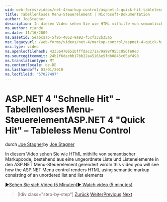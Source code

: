 ```yaml
---
uid: web-forms/videos/net-4/markup-control/aspnet-4-quick-hit-tableless-menu-control
title: Tabellenloses Menu-Steuerelement | Microsoft-Dokumentation
author: JoeStagner
description: In diesem Video sehen Sie wie HTML mithilfe von semantischer Markupcode, bestehend aus eine ungeordnete Liste und Listenelemente in den ASP.NET Menu-Steuerelement gerendert wird
ms.author: riande
ms.date: 11/16/2009
ms.assetid: 5eabcaab-5f95-4052-9a92-f5cf332b35a5
msc.legacyurl: /web-forms/videos/net-4/markup-control/aspnet-4-quick-hit-tableless-menu-control
msc.type: video
ms.openlocfilehash: 43356470651bfffdac271a79a98f955c056fe9e3
ms.sourcegitcommit: 24b1f6decbb17bb22a45166e5fdb0845c65af498
ms.translationtype: MT
ms.contentlocale: de-DE
ms.lasthandoff: 03/01/2019
ms.locfileid: "57027497"
---
```

<a name="aspnet-4-quick-hit--tableless-menu-control"></a><span data-ttu-id="996b7-103">ASP.NET 4 "Schnelle Hit" – Tabellenloses Menu-Steuerelement</span><span class="sxs-lookup"><span data-stu-id="996b7-103">ASP.NET 4 "Quick Hit" – Tableless Menu Control</span></span>
====================
<span data-ttu-id="996b7-104">durch [Joe Stagner](https://github.com/JoeStagner)</span><span class="sxs-lookup"><span data-stu-id="996b7-104">by [Joe Stagner](https://github.com/JoeStagner)</span></span>

<span data-ttu-id="996b7-105">In diesem Video sehen Sie wie HTML mithilfe von semantischer Markupcode, bestehend aus eine ungeordnete Liste und Listenelemente in den ASP.NET Menu-Steuerelement gerendert wird</span><span class="sxs-lookup"><span data-stu-id="996b7-105">In this video you will see how the ASP.NET Menu control renders HTML using semantic markup consisting of an unordered list and list elements</span></span> 

[<span data-ttu-id="996b7-106">&#9654;Sehen Sie sich Video (5 Minuten)</span><span class="sxs-lookup"><span data-stu-id="996b7-106">&#9654; Watch video (5 minutes)</span></span>](https://channel9.msdn.com/Blogs/ASP-NET-Site-Videos/aspnet-4-quick-hit-tableless-menu-control)

> [!div class="step-by-step"]
> <span data-ttu-id="996b7-107">[Zurück](aspnet-4-quick-hit-table-free-templated-controls.md)
> [Weiter](aspnet-4-quick-hit-hidden-field-divs.md)</span><span class="sxs-lookup"><span data-stu-id="996b7-107">[Previous](aspnet-4-quick-hit-table-free-templated-controls.md)
[Next](aspnet-4-quick-hit-hidden-field-divs.md)</span></span>
